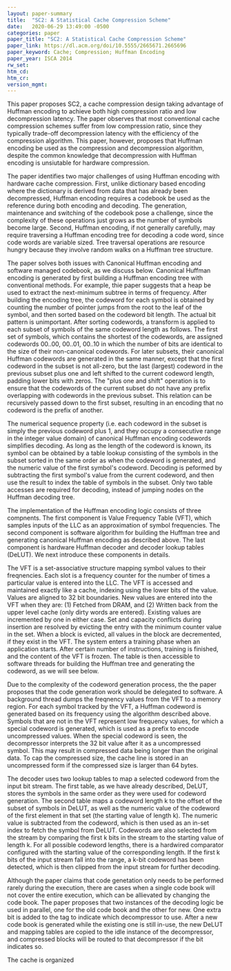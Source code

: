 ```yaml
---
layout: paper-summary
title:  "SC2: A Statistical Cache Compression Scheme"
date:   2020-06-29 13:49:00 -0500
categories: paper
paper_title: "SC2: A Statistical Cache Compression Scheme"
paper_link: https://dl.acm.org/doi/10.5555/2665671.2665696
paper_keyword: Cache; Compression; Huffman Encoding
paper_year: ISCA 2014
rw_set:
htm_cd:
htm_cr:
version_mgmt:
---
```


This paper proposes SC2, a cache compression design taking advantage of Huffman encoding to achieve both high compression
ratio and low decompression latency. The paper observes that most conventional cache compression schemes suffer from low
compression ratio, since they typically trade-off decompression latency with the efficiency of the compression algorithm.
This paper, however, proposes that Huffman encoding be used as the compression and decompression algorithm, despite
the common knowledge that decompression with Huffman encoding is unsiutable for hardware compression.

The paper identifies two major challenges of using Huffman encoding with hardware cache compression. First, unlike dictionary
based encoding where the dictionary is derived from data that has already been decompressed, Huffman encoding requires 
a codebook be used as the reference during both encoding and decoding. The generation, maintenance and switching of the 
codebook pose a challenge, since the complexity of these operations just grows as the number of symbols become large.
Second, Huffman encoding, if not generally carefully, may require traversing a Huffman encoding tree for decoding a code 
word, since code words are variable sized. Tree traversal operations are resource hungry because they involve random walks
on a Huffman tree structure. 

The paper solves both issues with Canonical Huffman encoding and software managed codebook, as we discuss below. 
Canonical Huffman encoding is generated by first building a Huffman encoding tree with conventional methods. For example,
thie paper suggests that a heap be used to extract the next-minimum subtree in terms of frequency. After building 
the encoding tree, the codeword for each symbol is obtained by counting the number of pointer jumps from the root
to the leaf of the symbol, and then sorted based on the codeword bit length. The actual bit pattern is unimportant.
After sorting codewords, a transform is applied to each subset of symbols of the same codeword length as follows.
The first set of symbols, which contains the shortest of the codewords, are assigned codewords 00..00, 00..01, 00..10
in which the number of bits are identical to the size of their non-canonical codewords. 
For later subsets, their canonical Huffman codewords are generated in the same manner, except that the first codeword
in the subset is not all-zero, but the last (largest) codeword in the previous subset plus one and left shifted to the 
current codeword length, padding lower bits with zeros. The "plus one and shift" operation is to ensure that the codewords
of the current subset do not have any prefix overlapping with codewords in the previous subset. This relation can be 
recursively passed down to the first subset, resulting in an encoding that no codeword is the prefix of another.

The numerical sequence property (i.e. each codeword in the subset is simply the previous codeword plus 1, and they occupy 
a consecutive range in the integer value domain) of canonical Huffman encoding codewords simplifies decoding. 
As long as the length of the codeword is known, its symbol can be obtained by a table lookup consisting of the symbols in 
the subset sorted in the same order as when the codeword is generated, and the numeric value of the first symbol's codeword.
Decoding is peformed by subtracting the first symbol's value from the current codeword, and then use the result
to index the table of symbols in the subset. Only two table accesses are required for decoding, instead of jumping 
nodes on the Huffman decoding tree.

The implementation of the Huffman encoding logic consists of three compnents. The first component is Value Frequency Table (VFT),
which samples inputs of the LLC as an approximation of symbol frequencies. The second component is software algorithm
for building the Huffman tree and generating canonical Huffman encoding as described above. The last component is hardware
Huffman decoder and decoder lookup tables (DeLUT). We next introduce these components in details.

The VFT is a set-associative structure mapping symbol values to their freqnencies. Each slot is a frequency counter
for the number of times a particular value is entered into the LLC. The VFT is accessed and maintained exactly like 
a cache, indexing using the lower bits of the value. Values are aligned to 32 bit boundaries. 
New values are entered into the VFT when they are: (1) Fetched from DRAM, and (2) Written back from the upper level 
cache (only dirty words are entered). Existing values are incremented by one in either case.
Set and capacity conflicts during insertion are resolved by evicting the entry with the minimum counter value in the set.
When a block is evicted, all values in the block are decremented, if they exist in the VFT.
The system enters a training phase when an application starts. After certain number of instructions, training is finished, 
and the content of the VFT is frozen. The table is then accessible to software threads for building the Huffman tree
and generating the codeword, as we will see below.

Due to the complexity of the codeword generation process, the the paper proposes that the code generation work should 
be delegated to software. A background thread dumps the freqnency values from the VFT to a memory region.
For each symbol tracked by the VFT, a Huffman codeword is generated based on its frequency using the algorithm described 
above. Symbols that are not in the VFT represent low frequency values, for which a special codeword is generated, which
is used as a prefix to encode uncompressed values. When the special codeword is seen, the decompressor interprets the
32 bit value after it as a uncompressed symbol. This may result in compressed data being longer than the original
data. To cap the compressed size, the cache line is stored in an uncompressed form if the compressed size is larger than
64 bytes.

The decoder uses two lookup tables to map a selected codeword from the input bit stream. The first table, as we have
already described, DeLUT, stores the symbols in the same order as they were used for codeword generation. 
The second table maps a codeword length k to the offset of the subset of symbols in DeLUT, as well as the numeric value 
of the codeword of the first element in that set (the starting value of length k). The numeric value is subtracted from the codeword, 
which is then used as an in-set index to fetch the symbol from DeLUT.
Codewords are also selected from the stream by comparing the first k bits in the stream to the starting value of length k.
For all possible codeword lengths, there is a hardwired comparator configured with the starting value of the corresponding
length. If the first k bits of the input stream fall into the range, a k-bit codeword has been detected, which is then
clipped from the input stream for further decoding.

Although the paper claims that code genetation only needs to be performed rarely during the execution, there are cases 
when a single code book will not cover the entire execution, which can be allievated by changing the code book. The 
paper proposes that two instances of the decoding logic be used in parallel, one for the old code book and the other 
for new. One extra bit is added to the tag to indicate which decompressor to use. After a new code book is generated while
the existing one is still in-use, the new DeLUT and mapping tables are copied to the idle instance of the decompressor,
and compressed blocks will be routed to that decompressor if the bit indicates so.

The cache is organized 
